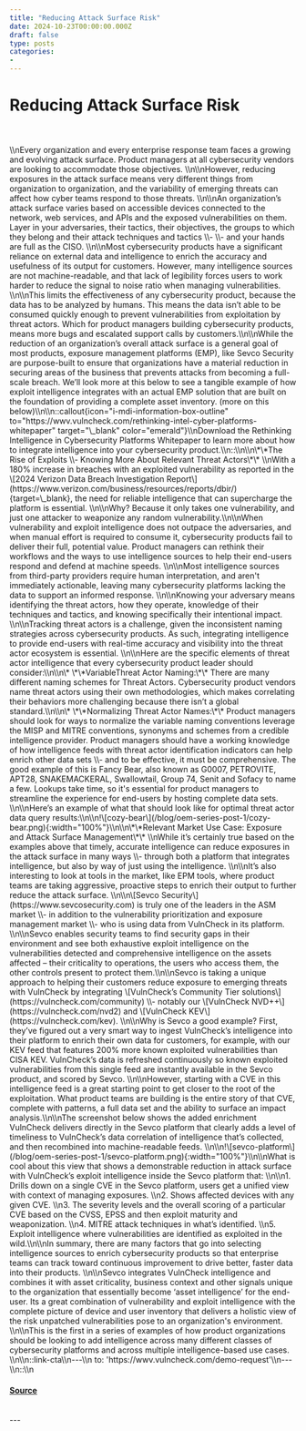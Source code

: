 ```yaml
---
title: "Reducing Attack Surface Risk"
date: 2024-10-23T00:00:00.000Z
draft: false
type: posts
categories: 
- 
---
```

# Reducing Attack Surface Risk

<br/>

<br/>
\\nEvery organization and every enterprise response team faces a growing and evolving attack surface. Product managers at all cybersecurity vendors are looking to accommodate those objectives. \\n\\nHowever, reducing exposures in the attack surface means very different things from organization to organization, and the variability of emerging threats can affect how cyber teams respond to those threats. \\n\\nAn organization’s attack surface varies based on accessible devices connected to the network, web services, and APIs and the exposed vulnerabilities on them. Layer in your adversaries, their tactics, their objectives, the groups to which they belong and their attack techniques and tactics \\- \\- and your hands are full as the CISO. \\n\\nMost cybersecurity products have a significant reliance on external data and intelligence to enrich the accuracy and usefulness of its output for customers. However, many intelligence sources are not machine-readable, and that lack of legibility forces users to work harder to reduce the signal to noise ratio when managing vulnerabilities. \\n\\nThis limits the effectiveness of any cybersecurity product, because the data has to be analyzed by humans. This means the data isn’t able to be consumed quickly enough to prevent vulnerabilities from exploitation by threat actors. Which for product managers building cybersecurity products, means more bugs and escalated support calls by customers.\\n\\nWhile the reduction of an organization’s overall attack surface is a general goal of most products, exposure management platforms (EMP), like Sevco Security are purpose-built to ensure that organizations have a material reduction in securing areas of the business that prevents attacks from becoming a full-scale breach. We’ll look more at this below to see a tangible example of how exploit intelligence integrates with an actual EMP solution that are built on the foundation of providing a complete asset inventory. (more on this below)\\n\\n::callout{icon="i-mdi-information-box-outline" to="https://wwv.vulncheck.com/rethinking-intel-cyber-platforms-whitepaper" target="\_blank" color="emerald"}\\nDownload the Rethinking Intelligence in Cybersecurity Platforms Whitepaper to learn more about how to integrate intelligence into your cybersecurity product.\\n::\\n\\n\*\*The Rise of Exploits \\- Knowing More About Relevant Threat Actors\*\* \\nWith a 180% increase in breaches with an exploited vulnerability as reported in the \[2024 Verizon Data Breach Investigation Report\](https://www.verizon.com/business/resources/reports/dbir/){target=\_blank}, the need for reliable intelligence that can supercharge the platform is essential. \\n\\nWhy? Because it only takes one vulnerability, and just one attacker to weaponize any random vulnerability.\\n\\nWhen vulnerability and exploit intelligence does not outpace the adversaries, and when manual effort is required to consume it, cybersecurity products fail to deliver their full, potential value. Product managers can rethink their workflows and the ways to use intelligence sources to help their end-users respond and defend at machine speeds. \\n\\nMost intelligence sources from third-party providers require human interpretation, and aren't immediately actionable, leaving many cybersecurity platforms lacking the data to support an informed response. \\n\\nKnowing your adversary means identifying the threat actors, how they operate, knowledge of their techniques and tactics, and knowing specifically their intentional impact. \\n\\nTracking threat actors is a challenge, given the inconsistent naming strategies across cybersecurity products. As such, integrating intelligence to provide end-users with real-time accuracy and visibility into the threat actor ecosystem is essential. \\n\\nHere are the specific elements of threat actor intelligence that every cybersecurity product leader should consider:\\n\\n\* \*\*VariableThreat Actor Naming:\*\* There are many different naming schemes for Threat Actors. Cybersecurity product vendors name threat actors using their own methodologies, which makes correlating their behaviors more challenging because there isn’t a global standard.\\n\\n\* \*\*Normalizing Threat Actor Names:\*\* Product managers should look for ways to normalize the variable naming conventions leverage the MISP and MITRE conventions, synonyms and schemes from a credible intelligence provider. Product managers should have a working knowledge of how intelligence feeds with threat actor identification indicators can help enrich other data sets \\- and to be effective, it must be comprehensive. The good example of this is Fancy Bear, also known as G0007, PETROVITE, APT28, SNAKEMACKERAL, Swallowtail, Group 74, Senit and Sofacy to name a few. Lookups take time, so it's essential for product managers to streamline the experience for end-users by hosting complete data sets. \\n\\nHere’s an example of what that should look like for optimal threat actor data query results:\\n\\n!\[cozy-bear\](/blog/oem-series-post-1/cozy-bear.png){:width="100%"}\\n\\n\*\*Relevant Market Use Case: Exposure and Attack Surface Management\*\* \\nWhile it’s certainly true based on the examples above that timely, accurate intelligence can reduce exposures in the attack surface in many ways \\- through both a platform that integrates intelligence, but also by way of just using the intelligence. \\n\\nIt’s also interesting to look at tools in the market, like EPM tools, where product teams are taking aggressive, proactive steps to enrich their output to further reduce the attack surface. \\n\\n\[Sevco Security\](https://www.sevcosecurity.com) is truly one of the leaders in the ASM market \\- in addition to the vulnerability prioritization and exposure management market \\- who is using data from VulnCheck in its platform. \\n\\nSevco enables security teams to find security gaps in their environment and see both exhaustive exploit intelligence on the vulnerabilities detected and comprehensive intelligence on the assets affected – their criticality to operations, the users who access them, the other controls present to protect them.\\n\\nSevco is taking a unique approach to helping their customers reduce exposure to emerging threats with VulnCheck by integrating \[VulnCheck’s Community Tier solutions\](https://vulncheck.com/community) \\- notably our \[VulnCheck NVD++\](https://vulncheck.com/nvd2) and \[VulnCheck KEV\](https://vulncheck.com/kev). \\n\\nWhy is Sevco a good example? First, they’ve figured out a very smart way to ingest VulnCheck’s intelligence into their platform to enrich their own data for customers, for example, with our KEV feed that features 200% more known exploited vulnerabilities than CISA KEV. VulnCheck’s data is refreshed continuously so known exploited vulnerabilities from this single feed are instantly available in the Sevco product, and scored by Sevco. \\n\\nHowever, starting with a CVE in this intelligence feed is a great starting point to get closer to the root of the exploitation. What product teams are building is the entire story of that CVE, complete with patterns, a full data set and the ability to surface an impact analysis.\\n\\nThe screenshot below shows the added enrichment VulnCheck delivers directly in the Sevco platform that clearly adds a level of timeliness to VulnCheck’s data correlation of intelligence that’s collected, and then recombined into machine-readable feeds. \\n\\n!\[sevco-platform\](/blog/oem-series-post-1/sevco-platform.png){:width="100%"}\\n\\nWhat is cool about this view that shows a demonstrable reduction in attack surface with VulnCheck’s exploit intelligence inside the Sevco platform that: \\n\\n1. Drills down on a single CVE in the Sevco platform, users get a unified view with context of managing exposures. \\n2. Shows affected devices with any given CVE. \\n3. The severity levels and the overall scoring of a particular CVE based on the CVSS, EPSS and then exploit maturity and weaponization. \\n4. MITRE attack techniques in what’s identified. \\n5. Exploit intelligence where vulnerabilities are identified as exploited in the wild.\\n\\nIn summary, there are many factors that go into selecting intelligence sources to enrich cybersecurity products so that enterprise teams can track toward continuous improvement to drive better, faster data into their products. \\n\\nSevco integrates VulnCheck intelligence and combines it with asset criticality, business context and other signals unique to the organization that essentially become ‘asset intelligence’ for the end-user. Its a great combination of vulnerability and exploit intelligence with the complete picture of device and user inventory that delivers a holistic view of the risk unpatched vulnerabilities pose to an organization's environment. \\n\\nThis is the first in a series of examples of how product organizations should be looking to add intelligence across many different classes of cybersecurity platforms and across multiple intelligence-based use cases. \\n\\n::link-cta\\n---\\n to: 'https://wwv.vulncheck.com/demo-request'\\n---\\n::\\n

#### [Source](https://vulncheck.com/blog/reducing-attack-surface-risk-oem-series)

<br/>
---

